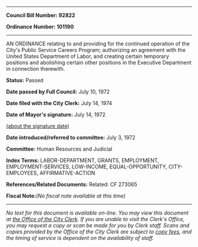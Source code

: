 

********

**Council Bill Number: 92822**
   
**Ordinance Number: 101190**
********

 AN ORDINANCE relating to and providing for the continued operation of the City's Public Service Careers Program; authorizing an agreement with the United States Department of Labor, and creating certain temporary positions and abolishing certain other positions in the Executive Department in connection therewith.

**Status:** Passed
   
**Date passed by Full Council:** July 10, 1972
   
**Date filed with the City Clerk:** July 14, 1974
   
**Date of Mayor's signature:** July 14, 1972
   
[(about the signature date)](/~public/approvaldate.htm)
   
   
   
**Date introduced/referred to committee:** July 3, 1972
   
**Committee:** Human Resources and Judicial
   
   
**Index Terms:** LABOR-DEPARTMENT, GRANTS, EMPLOYMENT, EMPLOYMENT-SERVICES, LOW-INCOME, EQUAL-OPPORTUNITY, CITY-EMPLOYEES, AFFIRMATIVE-ACTION

**References/Related Documents:** Related: CF 273065

**Fiscal Note:**_(No fiscal note available at this time)_
********

_No text for this document is available on-line. You may view this document at [the Office of the City Clerk](http://www.seattle.gov/leg/clerk/contactUs.htm). If you are unable to visit the Clerk's Office, you may request a copy or scan be made for you by Clerk staff. Scans and copies provided by the Office of the City Clerk are subject to [copy fees](http://clerk.seattle.gov/~public/clerkfees.htm), and the timing of service is dependent on the availability of staff._

